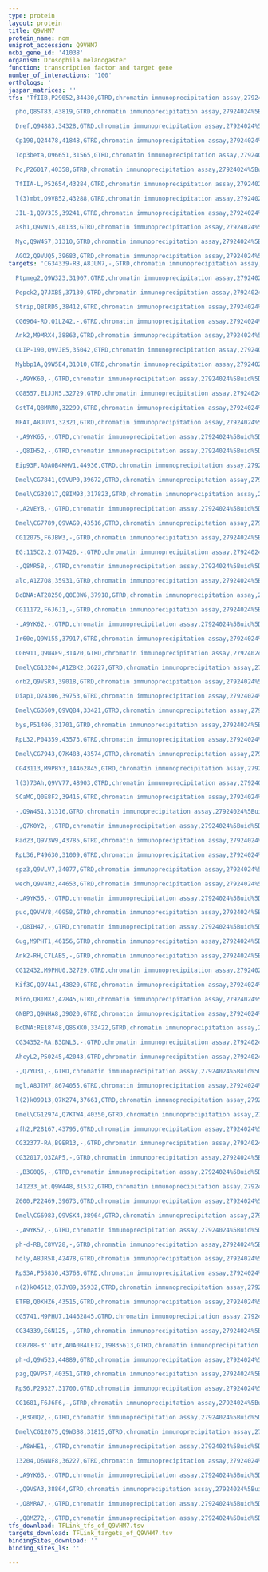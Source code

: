 ```yaml
---
type: protein
layout: protein
title: Q9VHM7
protein_name: nom
uniprot_accession: Q9VHM7
ncbi_gene_id: '41038'
organism: Drosophila melanogaster
function: transcription factor and target gene
number_of_interactions: '100'
orthologs: ''
jaspar_matrices: ''
tfs: 'TfIIB,P29052,34430,GTRD,chromatin immunoprecipitation assay,27924024%5Buid%5D,No

  pho,Q8ST83,43819,GTRD,chromatin immunoprecipitation assay,27924024%5Buid%5D,No

  Dref,Q94883,34328,GTRD,chromatin immunoprecipitation assay,27924024%5Buid%5D,No

  Cp190,Q24478,41848,GTRD,chromatin immunoprecipitation assay,27924024%5Buid%5D,No

  Top3beta,O96651,31565,GTRD,chromatin immunoprecipitation assay,27924024%5Buid%5D,No

  Pc,P26017,40358,GTRD,chromatin immunoprecipitation assay,27924024%5Buid%5D,No

  TfIIA-L,P52654,43284,GTRD,chromatin immunoprecipitation assay,27924024%5Buid%5D,No

  l(3)mbt,Q9VB52,43288,GTRD,chromatin immunoprecipitation assay,27924024%5Buid%5D,No

  JIL-1,Q9V3I5,39241,GTRD,chromatin immunoprecipitation assay,27924024%5Buid%5D,No

  ash1,Q9VW15,40133,GTRD,chromatin immunoprecipitation assay,27924024%5Buid%5D,No

  Myc,Q9W4S7,31310,GTRD,chromatin immunoprecipitation assay,27924024%5Buid%5D,No

  AGO2,Q9VUQ5,39683,GTRD,chromatin immunoprecipitation assay,27924024%5Buid%5D,No'
targets: 'CG34339-RB,A8JUM7,-,GTRD,chromatin immunoprecipitation assay,27924024%5Buid%5D,No

  Ptpmeg2,Q9W323,31907,GTRD,chromatin immunoprecipitation assay,27924024%5Buid%5D,No

  Pepck2,Q7JXB5,37130,GTRD,chromatin immunoprecipitation assay,27924024%5Buid%5D,No

  Strip,Q8IRD5,38412,GTRD,chromatin immunoprecipitation assay,27924024%5Buid%5D,No

  CG6964-RD,Q1LZ42,-,GTRD,chromatin immunoprecipitation assay,27924024%5Buid%5D,No

  Ank2,M9MRX4,38863,GTRD,chromatin immunoprecipitation assay,27924024%5Buid%5D,No

  CLIP-190,Q9VJE5,35042,GTRD,chromatin immunoprecipitation assay,27924024%5Buid%5D,No

  Mybbp1A,Q9W5E4,31010,GTRD,chromatin immunoprecipitation assay,27924024%5Buid%5D,No

  -,A9YK60,-,GTRD,chromatin immunoprecipitation assay,27924024%5Buid%5D,No

  CG8557,E1JJN5,32729,GTRD,chromatin immunoprecipitation assay,27924024%5Buid%5D,No

  GstT4,Q8MRM0,32299,GTRD,chromatin immunoprecipitation assay,27924024%5Buid%5D,No

  NFAT,A8JUV3,32321,GTRD,chromatin immunoprecipitation assay,27924024%5Buid%5D,No

  -,A9YK65,-,GTRD,chromatin immunoprecipitation assay,27924024%5Buid%5D,No

  -,Q8IH52,-,GTRD,chromatin immunoprecipitation assay,27924024%5Buid%5D,No

  Eip93F,A0A0B4KHV1,44936,GTRD,chromatin immunoprecipitation assay,27924024%5Buid%5D,No

  Dmel\CG7841,Q9VUP0,39672,GTRD,chromatin immunoprecipitation assay,27924024%5Buid%5D,No

  Dmel\CG32017,Q8IM93,317823,GTRD,chromatin immunoprecipitation assay,27924024%5Buid%5D,No

  -,A2VEY8,-,GTRD,chromatin immunoprecipitation assay,27924024%5Buid%5D,No

  Dmel\CG7789,Q9VAG9,43516,GTRD,chromatin immunoprecipitation assay,27924024%5Buid%5D,No

  CG12075,F6JBW3,-,GTRD,chromatin immunoprecipitation assay,27924024%5Buid%5D,No

  EG:115C2.2,O77426,-,GTRD,chromatin immunoprecipitation assay,27924024%5Buid%5D,No

  -,Q8MR58,-,GTRD,chromatin immunoprecipitation assay,27924024%5Buid%5D,No

  alc,A1Z7Q8,35931,GTRD,chromatin immunoprecipitation assay,27924024%5Buid%5D,No

  BcDNA:AT28250,Q0E8W6,37918,GTRD,chromatin immunoprecipitation assay,27924024%5Buid%5D,No

  CG11172,F6J6J1,-,GTRD,chromatin immunoprecipitation assay,27924024%5Buid%5D,No

  -,A9YK62,-,GTRD,chromatin immunoprecipitation assay,27924024%5Buid%5D,No

  Ir60e,Q9W155,37917,GTRD,chromatin immunoprecipitation assay,27924024%5Buid%5D,No

  CG6911,Q9W4F9,31420,GTRD,chromatin immunoprecipitation assay,27924024%5Buid%5D,No

  Dmel\CG13204,A1Z8K2,36227,GTRD,chromatin immunoprecipitation assay,27924024%5Buid%5D,No

  orb2,Q9VSR3,39018,GTRD,chromatin immunoprecipitation assay,27924024%5Buid%5D,No

  Diap1,Q24306,39753,GTRD,chromatin immunoprecipitation assay,27924024%5Buid%5D,No

  Dmel\CG3609,Q9VQB4,33421,GTRD,chromatin immunoprecipitation assay,27924024%5Buid%5D,No

  bys,P51406,31701,GTRD,chromatin immunoprecipitation assay,27924024%5Buid%5D,No

  RpL32,P04359,43573,GTRD,chromatin immunoprecipitation assay,27924024%5Buid%5D,No

  Dmel\CG7943,Q7K483,43574,GTRD,chromatin immunoprecipitation assay,27924024%5Buid%5D,No

  CG43113,M9PBY3,14462845,GTRD,chromatin immunoprecipitation assay,27924024%5Buid%5D,No

  l(3)73Ah,Q9VV77,48903,GTRD,chromatin immunoprecipitation assay,27924024%5Buid%5D,No

  SCaMC,Q0E8F2,39415,GTRD,chromatin immunoprecipitation assay,27924024%5Buid%5D,No

  -,Q9W4S1,31316,GTRD,chromatin immunoprecipitation assay,27924024%5Buid%5D,No

  -,Q7K0Y2,-,GTRD,chromatin immunoprecipitation assay,27924024%5Buid%5D,No

  Rad23,Q9V3W9,43785,GTRD,chromatin immunoprecipitation assay,27924024%5Buid%5D,No

  RpL36,P49630,31009,GTRD,chromatin immunoprecipitation assay,27924024%5Buid%5D,No

  spz3,Q9VLV7,34077,GTRD,chromatin immunoprecipitation assay,27924024%5Buid%5D,No

  wech,Q9V4M2,44653,GTRD,chromatin immunoprecipitation assay,27924024%5Buid%5D,No

  -,A9YK55,-,GTRD,chromatin immunoprecipitation assay,27924024%5Buid%5D,No

  puc,Q9VHV8,40958,GTRD,chromatin immunoprecipitation assay,27924024%5Buid%5D,No

  -,Q8IH47,-,GTRD,chromatin immunoprecipitation assay,27924024%5Buid%5D,No

  Gug,M9PHT1,46156,GTRD,chromatin immunoprecipitation assay,27924024%5Buid%5D,No

  Ank2-RH,C7LAB5,-,GTRD,chromatin immunoprecipitation assay,27924024%5Buid%5D,No

  CG12432,M9PHU0,32729,GTRD,chromatin immunoprecipitation assay,27924024%5Buid%5D,No

  Kif3C,Q9V4A1,43820,GTRD,chromatin immunoprecipitation assay,27924024%5Buid%5D,No

  Miro,Q8IMX7,42845,GTRD,chromatin immunoprecipitation assay,27924024%5Buid%5D,No

  GNBP3,Q9NHA8,39020,GTRD,chromatin immunoprecipitation assay,27924024%5Buid%5D,No

  BcDNA:RE18748,Q8SXK0,33422,GTRD,chromatin immunoprecipitation assay,27924024%5Buid%5D,No

  CG34352-RA,B3DNL3,-,GTRD,chromatin immunoprecipitation assay,27924024%5Buid%5D,No

  AhcyL2,P50245,42043,GTRD,chromatin immunoprecipitation assay,27924024%5Buid%5D,No

  -,Q7YU31,-,GTRD,chromatin immunoprecipitation assay,27924024%5Buid%5D,No

  mgl,A8JTM7,8674055,GTRD,chromatin immunoprecipitation assay,27924024%5Buid%5D,No

  l(2)k09913,Q7K274,37661,GTRD,chromatin immunoprecipitation assay,27924024%5Buid%5D,No

  Dmel\CG12974,Q7KTW4,40350,GTRD,chromatin immunoprecipitation assay,27924024%5Buid%5D,No

  zfh2,P28167,43795,GTRD,chromatin immunoprecipitation assay,27924024%5Buid%5D,No

  CG32377-RA,B9ER13,-,GTRD,chromatin immunoprecipitation assay,27924024%5Buid%5D,No

  CG32017,Q3ZAP5,-,GTRD,chromatin immunoprecipitation assay,27924024%5Buid%5D,No

  -,B3G0Q5,-,GTRD,chromatin immunoprecipitation assay,27924024%5Buid%5D,No

  141233_at,Q9W448,31532,GTRD,chromatin immunoprecipitation assay,27924024%5Buid%5D,No

  Z600,P22469,39673,GTRD,chromatin immunoprecipitation assay,27924024%5Buid%5D,No

  Dmel\CG6983,Q9VSK4,38964,GTRD,chromatin immunoprecipitation assay,27924024%5Buid%5D,No

  -,A9YK57,-,GTRD,chromatin immunoprecipitation assay,27924024%5Buid%5D,No

  ph-d-RB,C8VV28,-,GTRD,chromatin immunoprecipitation assay,27924024%5Buid%5D,No

  hdly,A8JR58,42478,GTRD,chromatin immunoprecipitation assay,27924024%5Buid%5D,No

  RpS3A,P55830,43768,GTRD,chromatin immunoprecipitation assay,27924024%5Buid%5D,No

  n(2)k04512,Q7JY89,35932,GTRD,chromatin immunoprecipitation assay,27924024%5Buid%5D,No

  ETFB,Q0KHZ6,43515,GTRD,chromatin immunoprecipitation assay,27924024%5Buid%5D,No

  CG5741,M9PHU7,14462845,GTRD,chromatin immunoprecipitation assay,27924024%5Buid%5D,No

  CG34339,E6N125,-,GTRD,chromatin immunoprecipitation assay,27924024%5Buid%5D,No

  CG8788-3''utr,A0A0B4LEI2,19835613,GTRD,chromatin immunoprecipitation assay,27924024%5Buid%5D,No

  ph-d,Q9W523,44889,GTRD,chromatin immunoprecipitation assay,27924024%5Buid%5D,No

  pzg,Q9VP57,40351,GTRD,chromatin immunoprecipitation assay,27924024%5Buid%5D,No

  RpS6,P29327,31700,GTRD,chromatin immunoprecipitation assay,27924024%5Buid%5D,No

  CG1681,F6J6F6,-,GTRD,chromatin immunoprecipitation assay,27924024%5Buid%5D,No

  -,B3G0Q2,-,GTRD,chromatin immunoprecipitation assay,27924024%5Buid%5D,No

  Dmel\CG12075,Q9W3B8,31815,GTRD,chromatin immunoprecipitation assay,27924024%5Buid%5D,No

  -,A8WHE1,-,GTRD,chromatin immunoprecipitation assay,27924024%5Buid%5D,No

  13204,Q6NNF8,36227,GTRD,chromatin immunoprecipitation assay,27924024%5Buid%5D,No

  -,A9YK63,-,GTRD,chromatin immunoprecipitation assay,27924024%5Buid%5D,No

  -,Q9VSA3,38864,GTRD,chromatin immunoprecipitation assay,27924024%5Buid%5D,No

  -,Q8MRA7,-,GTRD,chromatin immunoprecipitation assay,27924024%5Buid%5D,No

  -,Q8MZ72,-,GTRD,chromatin immunoprecipitation assay,27924024%5Buid%5D,No'
tfs_download: TFLink_tfs_of_Q9VHM7.tsv
targets_download: TFLink_targets_of_Q9VHM7.tsv
bindingSites_download: ''
binding_sites_ls: ''

---
```


